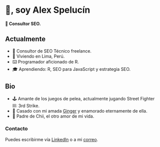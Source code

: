 # 👋, soy Alex Spelucín

**🔎 Consultor SEO.**

## Actualmente

- 💼 Consultor de SEO Técnico freelance.
- 🌆 Viviendo en Lima, Perú.
- ⌨️ Programador aficionado de R.
- 🎓 Aprendiendo: R, SEO para JavaScript y estrategia SEO.

## Bio

- 🕹️ Amante de los juegos de pelea, actualmente jugando Street Fighter III: 3rd Strike.
- 💍 Casado con mi amada [Ginger](https://www.instagram.com/ginieillustrated/) y enamorado eternamente de ella.
- 🍼 Padre de Chii, el otro amor de mi vida.

### Contacto

Puedes escribirme vía [LinkedIn](https://linkedin.com/in/spelucin) o a mi [correo](mailto:spelucinalex@gmail.com).
